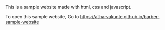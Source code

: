 This is a sample website made with html, css and javascript.

To open this sample website, Go to https://atharvakunte.github.io/barber-sample-website
